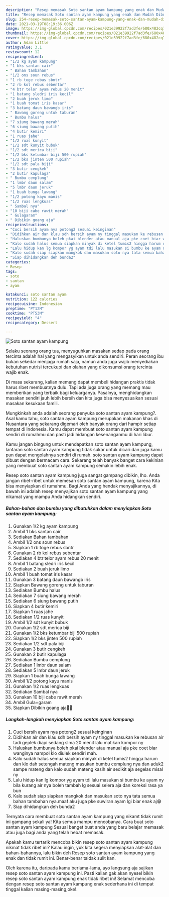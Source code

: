 ```yaml
---
description: "Resep memasak Soto santan ayam kampung yang enak dan Mudah Dibuat"
title: "Resep memasak Soto santan ayam kampung yang enak dan Mudah Dibuat"
slug: 254-resep-memasak-soto-santan-ayam-kampung-yang-enak-dan-mudah-dibuat
date: 2021-03-19T08:19:36.006Z
image: https://img-global.cpcdn.com/recipes/021e39922f7ad3fe/680x482cq70/soto-santan-ayam-kampung-foto-resep-utama.jpg
thumbnail: https://img-global.cpcdn.com/recipes/021e39922f7ad3fe/680x482cq70/soto-santan-ayam-kampung-foto-resep-utama.jpg
cover: https://img-global.cpcdn.com/recipes/021e39922f7ad3fe/680x482cq70/soto-santan-ayam-kampung-foto-resep-utama.jpg
author: Adam Little
ratingvalue: 3.1
reviewcount: 12
recipeingredient:
- "1/2 kg ayam kampung"
- "1 bks santan cair"
- " Bahan tambahan"
- "1/2 ons soun rebus"
- "1 rb toge rebus sbntr"
- "2 rb kol rebus sebentar"
- "4 btr telor ayam rebus 20 menit"
- "1 batang sledri iris kecil"
- "2 buah jeruk limo"
- "1 buah tomat iris kasar"
- "3 batang daun bawangb iris"
- " Bawang goreng untuk taburan"
- " Bumbu halus"
- "7 siung bawang merah"
- "6 siung bawang putih"
- "4 butir kemiri"
- "1 ruas jahe"
- "1/2 ruas kunyit"
- "1/2 sdt kunyit bubuk"
- "1/2 sdt merica biji"
- "1/2 bks ketumbar biji 500 rupiah"
- "1/2 bks jinten 500 rupiah"
- "1/2 sdt pala biji"
- "3 butir cengkeh"
- "2 butir kapulaga"
- " Bumbu cemplung"
- "1 lmbr daun salam"
- "5 lmbr daun jeruk"
- "1 buah bunga lawang"
- "1/2 potong kayu manis"
- "1/2 ruas lengkuas"
- " Sambal nya"
- "10 biji cabe rawit merah"
- " Gulagaram"
- " Dibikin goang aja"
recipeinstructions:
- "Cuci bersih ayam nya potong2 sesuai keinginan"
- "Didihkan air dan klau sdh bersih ayam ny tinggal masukan ke rebusan air tadi geplek diapi sedang slma 20 menit lalu matikan kompor ny"
- "Haluskan bumbunya boleh pkai blender atau manual aja pke coet biar wanginya nampol klo diulek sendiri mah."
- "Kalo sudah halus semua siapkan minyak di ketel tumis2 hingga harum dan klo dah setengah mateng masukan bumbu cemplung nya dan aduk2 sampe mateng dan kalo sudah mateng kasih air sedikit aja segelas misal ny"
- "Lalu hidup kan lg kompor yg ayam tdi lalu masukan si bumbu ke ayam ny bila kurang air nya boleh tambah lg sesuai selera aja dan koreksi rasa ya bun"
- "Kalo sudah siap siapkan mangkok dan masukan soto nya tata semua bahan tambahan nya.maaf aku juga pke suwiran ayam lgi biar enak aj😁"
- "Siap dihidangkan deh bunda2"
categories:
- Resep
tags:
- soto
- santan
- ayam

katakunci: soto santan ayam 
nutrition: 122 calories
recipecuisine: Indonesian
preptime: "PT12M"
cooktime: "PT53M"
recipeyield: "4"
recipecategory: Dessert

---
```



![Soto santan ayam kampung](https://img-global.cpcdn.com/recipes/021e39922f7ad3fe/680x482cq70/soto-santan-ayam-kampung-foto-resep-utama.jpg)

Selaku seorang orang tua, menyuguhkan masakan sedap pada orang tercinta adalah hal yang mengasyikan untuk anda sendiri. Peran seorang ibu bukan sekedar menjaga rumah saja, namun anda juga wajib menyediakan kebutuhan nutrisi tercukupi dan olahan yang dikonsumsi orang tercinta wajib enak.

Di masa  sekarang, kalian memang dapat membeli hidangan praktis tidak harus ribet membuatnya dulu. Tapi ada juga orang yang memang mau memberikan yang terbaik bagi keluarganya. Pasalnya, menghidangkan masakan sendiri jauh lebih bersih dan kita juga bisa menyesuaikan sesuai masakan kesukaan famili. 



Mungkinkah anda adalah seorang penyuka soto santan ayam kampung?. Asal kamu tahu, soto santan ayam kampung merupakan makanan khas di Nusantara yang sekarang digemari oleh banyak orang dari hampir setiap tempat di Indonesia. Kamu dapat membuat soto santan ayam kampung sendiri di rumahmu dan pasti jadi hidangan kesenanganmu di hari libur.

Kamu jangan bingung untuk mendapatkan soto santan ayam kampung, lantaran soto santan ayam kampung tidak sukar untuk dicari dan juga kamu pun dapat mengolahnya sendiri di rumah. soto santan ayam kampung dapat dibuat dengan bermacam cara. Sekarang telah banyak banget cara kekinian yang membuat soto santan ayam kampung semakin lebih enak.

Resep soto santan ayam kampung juga sangat gampang dibikin, lho. Anda jangan ribet-ribet untuk memesan soto santan ayam kampung, karena Kita bisa menyiapkan di rumahmu. Bagi Anda yang hendak menyajikannya, di bawah ini adalah resep menyajikan soto santan ayam kampung yang nikamat yang mampu Anda hidangkan sendiri.

<!--inarticleads1-->

##### Bahan-bahan dan bumbu yang dibutuhkan dalam menyiapkan Soto santan ayam kampung:

1. Gunakan 1/2 kg ayam kampung
1. Ambil 1 bks santan cair
1. Sediakan  Bahan tambahan
1. Ambil 1/2 ons soun rebus
1. Siapkan 1 rb toge rebus sbntr
1. Gunakan 2 rb kol rebus sebentar
1. Sediakan 4 btr telor ayam rebus 20 menit
1. Ambil 1 batang sledri iris kecil
1. Sediakan 2 buah jeruk limo
1. Ambil 1 buah tomat iris kasar
1. Gunakan 3 batang daun bawangb iris
1. Siapkan  Bawang goreng untuk taburan
1. Sediakan  Bumbu halus
1. Sediakan 7 siung bawang merah
1. Sediakan 6 siung bawang putih
1. Siapkan 4 butir kemiri
1. Siapkan 1 ruas jahe
1. Sediakan 1/2 ruas kunyit
1. Ambil 1/2 sdt kunyit bubuk
1. Gunakan 1/2 sdt merica biji
1. Gunakan 1/2 bks ketumbar biji 500 rupiah
1. Siapkan 1/2 bks jinten 500 rupiah
1. Sediakan 1/2 sdt pala biji
1. Gunakan 3 butir cengkeh
1. Gunakan 2 butir kapulaga
1. Sediakan  Bumbu cemplung
1. Sediakan 1 lmbr daun salam
1. Sediakan 5 lmbr daun jeruk
1. Siapkan 1 buah bunga lawang
1. Ambil 1/2 potong kayu manis
1. Gunakan 1/2 ruas lengkuas
1. Sediakan  Sambal nya
1. Gunakan 10 biji cabe rawit merah
1. Ambil  Gula+garam
1. Siapkan  Dibikin goang aja👍🏻




<!--inarticleads2-->

##### Langkah-langkah menyiapkan Soto santan ayam kampung:

1. Cuci bersih ayam nya potong2 sesuai keinginan
1. Didihkan air dan klau sdh bersih ayam ny tinggal masukan ke rebusan air tadi geplek diapi sedang slma 20 menit lalu matikan kompor ny
1. Haluskan bumbunya boleh pkai blender atau manual aja pke coet biar wanginya nampol klo diulek sendiri mah.
1. Kalo sudah halus semua siapkan minyak di ketel tumis2 hingga harum dan klo dah setengah mateng masukan bumbu cemplung nya dan aduk2 sampe mateng dan kalo sudah mateng kasih air sedikit aja segelas misal ny
1. Lalu hidup kan lg kompor yg ayam tdi lalu masukan si bumbu ke ayam ny bila kurang air nya boleh tambah lg sesuai selera aja dan koreksi rasa ya bun
1. Kalo sudah siap siapkan mangkok dan masukan soto nya tata semua bahan tambahan nya.maaf aku juga pke suwiran ayam lgi biar enak aj😁
1. Siap dihidangkan deh bunda2




Ternyata cara membuat soto santan ayam kampung yang nikamt tidak rumit ini gampang sekali ya! Kita semua mampu mencobanya. Cara buat soto santan ayam kampung Sesuai banget buat anda yang baru belajar memasak atau juga bagi anda yang telah hebat memasak.

Apakah kamu tertarik mencoba bikin resep soto santan ayam kampung nikmat tidak ribet ini? Kalau ingin, yuk kita segera menyiapkan alat-alat dan bahan-bahannya, lalu bikin deh Resep soto santan ayam kampung yang enak dan tidak rumit ini. Benar-benar taidak sulit kan. 

Oleh karena itu, daripada kamu berlama-lama, ayo langsung aja sajikan resep soto santan ayam kampung ini. Pasti kalian gak akan nyesel bikin resep soto santan ayam kampung enak tidak ribet ini! Selamat mencoba dengan resep soto santan ayam kampung enak sederhana ini di tempat tinggal kalian masing-masing,oke!.

